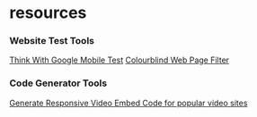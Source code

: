 # resources

### Website Test Tools
[Think With Google Mobile Test](https://testmysite.thinkwithgoogle.com/)
[]()
[]()
[]()
[]()
[Colourblind Web Page Filter](http://colorfilter.wickline.org/)

### Code Generator Tools
[Generate Responsive Video Embed Code for popular video sites](http://embedresponsively.com/)
